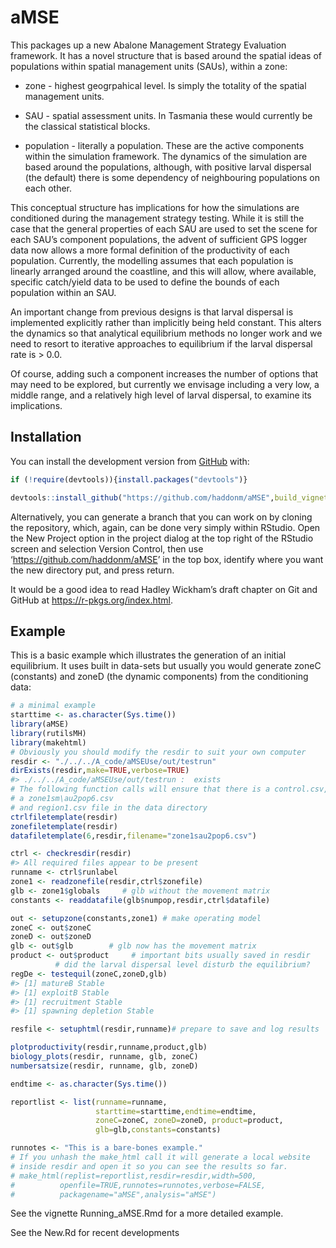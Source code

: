 
<!-- README.md is generated from README.Rmd. Please edit that file -->

# aMSE

<!-- badges: start -->

<!-- badges: end -->

This packages up a new Abalone Management Strategy Evaluation framework.
It has a novel structure that is based around the spatial ideas of
populations within spatial management units (SAUs), within a zone:

  - zone - highest geogrpahical level. Is simply the totality of the
    spatial management units.

  - SAU - spatial assessment units. In Tasmania these would currently be
    the classical statistical blocks.

  - population - literally a population. These are the active components
    within the simulation framework. The dynamics of the simulation are
    based around the populations, although, with positive larval
    dispersal (the default) there is some dependency of neighbouring
    populations on each other.

This conceptual structure has implications for how the simulations are
conditioned during the management strategy testing. While it is still
the case that the general properties of each SAU are used to set the
scene for each SAU’s component populations, the advent of sufficient GPS
logger data now allows a more formal definition of the productivity of
each population. Currently, the modelling assumes that each population
is linearly arranged around the coastline, and this will allow, where
available, specific catch/yield data to be used to define the bounds of
each population within an SAU.

An important change from previous designs is that larval dispersal is
implemented explicitly rather than implicitly being held constant. This
alters the dynamics so that analytical equilibrium methods no longer
work and we need to resort to iterative approaches to equilibrium if the
larval dispersal rate is \> 0.0.

Of course, adding such a component increases the number of options that
may need to be explored, but currently we envisage including a very low,
a middle range, and a relatively high level of larval dispersal, to
examine its implications.

## Installation

You can install the development version from
[GitHub](https://github.com/haddonm/aMSE) with:

``` r
if (!require(devtools)){install.packages("devtools")} 

devtools::install_github("https://github.com/haddonm/aMSE",build_vignettes = TRUE)
```

Alternatively, you can generate a branch that you can work on by cloning
the repository, which, again, can be done very simply within RStudio.
Open the New Project option in the project dialog at the top right of
the RStudio screen and selection Version Control, then use
‘<https://github.com/haddonm/aMSE>’ in the top box, identify where you
want the new directory put, and press return.

It would be a good idea to read Hadley Wickham’s draft chapter on Git
and GitHub at <https://r-pkgs.org/index.html>.

## Example

This is a basic example which illustrates the generation of an initial
equilibrium. It uses built in data-sets but usually you would generate
zoneC (constants) and zoneD (the dynamic components) from the
conditioning data:

``` r
# a minimal example
starttime <- as.character(Sys.time())
library(aMSE)
library(rutilsMH)
library(makehtml)
# Obviously you should modify the resdir to suit your own computer
resdir <- "./../../A_code/aMSEUse/out/testrun"
dirExists(resdir,make=TRUE,verbose=TRUE)
#> ./../../A_code/aMSEUse/out/testrun :  exists
# The following function calls will ensure that there is a control.csv,
# a zone1sm\au2pop6.csv
# and region1.csv file in the data directory
ctrlfiletemplate(resdir)
zonefiletemplate(resdir)
datafiletemplate(6,resdir,filename="zone1sau2pop6.csv")

ctrl <- checkresdir(resdir)
#> All required files appear to be present
runname <- ctrl$runlabel
zone1 <- readzonefile(resdir,ctrl$zonefile)
glb <- zone1$globals     # glb without the movement matrix
constants <- readdatafile(glb$numpop,resdir,ctrl$datafile)

out <- setupzone(constants,zone1) # make operating model
zoneC <- out$zoneC
zoneD <- out$zoneD
glb <- out$glb        # glb now has the movement matrix
product <- out$product     # important bits usually saved in resdir
          # did the larval dispersal level disturb the equilibrium?
regDe <- testequil(zoneC,zoneD,glb)
#> [1] matureB Stable
#> [1] exploitB Stable
#> [1] recruitment Stable
#> [1] spawning depletion Stable

resfile <- setuphtml(resdir,runname)# prepare to save and log results

plotproductivity(resdir,runname,product,glb)
biology_plots(resdir, runname, glb, zoneC)
numbersatsize(resdir, runname, glb, zoneD)

endtime <- as.character(Sys.time())

reportlist <- list(runname=runname,
                   starttime=starttime,endtime=endtime,
                   zoneC=zoneC, zoneD=zoneD, product=product,
                   glb=glb,constants=constants)

runnotes <- "This is a bare-bones example."
# If you unhash the make_html call it will generate a local website 
# inside resdir and open it so you can see the results so far.
# make_html(replist=reportlist,resdir=resdir,width=500,
#          openfile=TRUE,runnotes=runnotes,verbose=FALSE,
#          packagename="aMSE",analysis="aMSE")
```

See the vignette Running\_aMSE.Rmd for a more detailed example.

See the New.Rd for recent developments

